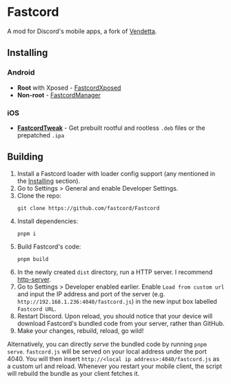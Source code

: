 # Fastcord
A mod for Discord's mobile apps, a fork of [Vendetta](https://github.com/vendetta-mod/Vendetta/).

## Installing

### Android

- **Root** with Xposed - [FastcordXposed](https://github.com/fastcord/FastcordXposed/releases/latest)
- **Non-root** - [FastcordManager](https://github.com/fastcord/FastcordManager/releases/latest)

### iOS
- [**FastcordTweak**](https://github.com/fastcord/FastcordTweak) - Get prebuilt rootful and rootless `.deb` files or the prepatched `.ipa `

## Building
1. Install a Fastcord loader with loader config support (any mentioned in the [Installing](#installing) section).
1. Go to Settings > General and enable Developer Settings.
1. Clone the repo:
    ```
    git clone https://github.com/fastcord/Fastcord
    ```
1. Install dependencies:
    ```
    pnpm i
    ```
1. Build Fastcord's code:
    ```
    pnpm build
    ```
1. In the newly created `dist` directory, run a HTTP server. I recommend [http-server](https://www.npmjs.com/package/http-server).
1. Go to Settings > Developer enabled earlier. Enable `Load from custom url` and input the IP address and port of the server (e.g. `http://192.168.1.236:4040/fastcord.js`) in the new input box labelled `Fastcord URL`.
1. Restart Discord. Upon reload, you should notice that your device will download Fastcord's bundled code from your server, rather than GitHub.
1. Make your changes, rebuild, reload, go wild!

Alternatively, you can directly *serve* the bundled code by running `pnpm serve`. `fastcord.js` will be served on your local address under the port 4040. You will then insert `http://<local ip address>:4040/fastcord.js` as a custom url and reload. Whenever you restart your mobile client, the script will rebuild the bundle as your client fetches it.
